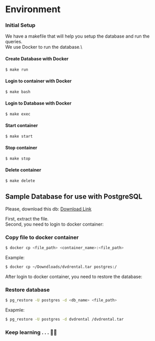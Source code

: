 # Environment

### Initial Setup

We have a makefile that will help you setup the database and run the queries.\
We use Docker to run the database.\


#### Create Database with Docker

```bash
$ make run 
```

#### Login to container with Docker

```bash
$ make bash
```

#### Login to Database with Docker

```bash
$ make exec
```

#### Start container

```bash
$ make start
```

#### Stop container

```bash
$ make stop
```

#### Delete container

```bash
$ make delete
```

## Sample Database for use with PostgreSQL

Please, download this db: [Download Link](https://www.postgresqltutorial.com/wp-content/uploads/2019/05/dvdrental.zip)

First, extract the file.\
Second, you need to login to docker container:

### Copy file to docker container

```bash
$ docker cp <file_path> <container_name>:<file_path>
```

Example:

```bash
$ docker cp ~/Downdloads/dvdrental.tar postgres:/
```

After login to docker container, you need to restore the database:

### Restore database

```bash
$ pg_restore -U postgres -d <db_name> <file_path>
```

Exapmle:

```bash
$ pg_restore -U postgres -d dvdrental /dvdrental.tar
```

### Keep learning . . . 👨‍💻
